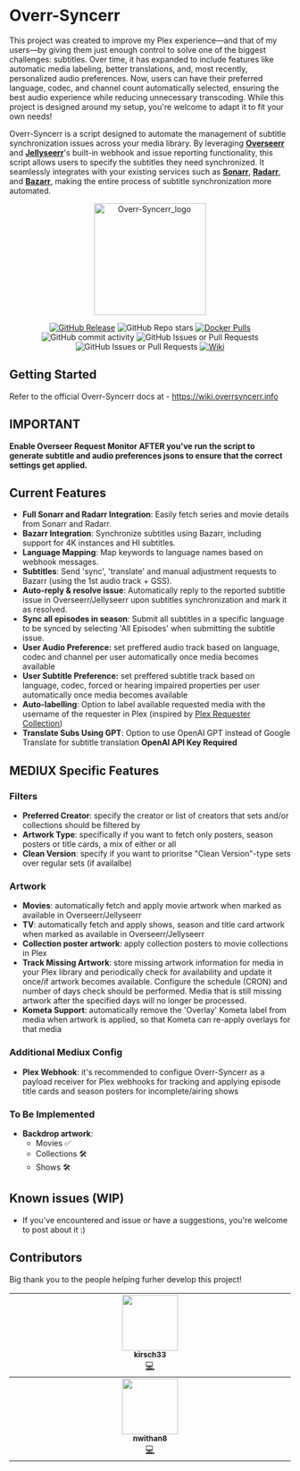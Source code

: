 # Overr-Syncerr

This project was created to improve my Plex experience—and that of my users—by giving them just enough control to solve one of the biggest challenges: subtitles. Over time, it has expanded to include features like automatic media labeling, better translations, and, most recently, personalized audio preferences. Now, users can have their preferred language, codec, and channel count automatically selected, ensuring the best audio experience while reducing unnecessary transcoding.
While this project is designed around my setup, you're welcome to adapt it to fit your own needs!

Overr-Syncerr is a script designed to automate the management of subtitle synchronization issues across your media library. By leveraging **[Overseerr](https://overseerr.dev)** and **[Jellyseerr](https://github.com/Fallenbagel/jellyseerr)**'s built-in webhook and issue reporting functionality, this script allows users to specify the subtitles they need synchronized. It seamlessly integrates with your existing services such as **[Sonarr](https://sonarr.tv/)**, **[Radarr](https://radarr.video/)**, and **[Bazarr](https://www.bazarr.media)**, making the entire process of subtitle synchronization more automated.

<p align="center">
  <img src="https://github.com/user-attachments/assets/3e44a171-67f8-47f5-b7f3-4fedbf0756c1" alt="Overr-Syncerr_logo" width="200">
</p>

<p align="center" >
  <a href="https://github.com/gssariev/overr-syncerr/releases"><img alt="GitHub Release" src="https://img.shields.io/github/v/release/gssariev/overr-syncerr?style=flat&logo=github&logoColor=white&label=Latest%20Release"></a>
  <picture><img alt="GitHub Repo stars" src="https://img.shields.io/github/stars/gssariev/overr-syncerr?style=flat&logo=github&logoColor=white&label=Stars"></picture>
  <a href="https://hub.docker.com/r/gsariev/overr-syncerr"><img alt="Docker Pulls" src="https://img.shields.io/docker/pulls/gsariev/overr-syncerr?style=flat&logo=docker&logoColor=white&label=Docker%20Pulls"></a>
  <picture><img alt="GitHub commit activity" src="https://img.shields.io/github/commit-activity/m/gssariev/overr-syncerr?style=flat&logo=github&logoColor=white&label=Commits"></picture>
  <picture><img alt="GitHub Issues or Pull Requests" src="https://img.shields.io/github/issues-closed/gssariev/overr-syncerr?style=flat&logo=github&logoColor=white"></picture>
  <picture><img alt="GitHub Issues or Pull Requests" src="https://img.shields.io/github/issues/gssariev/overr-syncerr?style=flat&logo=github&logoColor=white"></picture>
  <a href="https://docs.overrsyncerr.info"><img alt="Wiki" src="https://img.shields.io/badge/docs-wiki-forestgreen"></a>
</p>

## Getting Started

Refer to the official Overr-Syncerr docs at - https://wiki.overrsyncerr.info

## IMPORTANT ##
**Enable Overseer Request Monitor **AFTER** you've run the script to generate subtitle and audio preferences jsons to ensure that the correct settings get applied.**

## Current Features

- **Full Sonarr and Radarr Integration**: Easily fetch series and movie details from Sonarr and Radarr.
- **Bazarr Integration**: Synchronize subtitles using Bazarr, including support for 4K instances and HI subtitles.
- **Language Mapping**: Map keywords to language names based on webhook messages.
- **Subtitles**: Send 'sync', 'translate' and manual adjustment requests to Bazarr (using the 1st audio track + GSS).
- **Auto-reply & resolve issue**: Automatically reply to the reported subtitle issue in Overseerr/Jellyseerr upon subtitles synchronization and mark it as resolved.
- **Sync all episodes in season**: Submit all subtitles in a specific language to be synced by selecting 'All Episodes' when submitting the subtitle issue.
- **User Audio Preference:** set preffered audio track based on language, codec and channel per user automatically once media becomes available
- **User Subtitle Preference:** set preffered subtitle track based on language, codec, forced or hearing impaired properties per user automatically once media becomes available
- **Auto-labelling**: Option to label available requested media with the username of the requester in Plex (inspired by [Plex Requester Collection](https://github.com/manybothans/plex-requester-collections))
- **Translate Subs Using GPT**: Option to use OpenAI GPT instead of Google Translate for subtitle translation **OpenAI API Key Required**

## MEDIUX Specific Features

### Filters
- **Preferred Creator**: specify the creator or list of creators that sets and/or collections should be filtered by
- **Artwork Type**: specifically if you want to fetch only posters, season posters or title cards, a mix of either or all
- **Clean Version**: specify if you want to prioritse "Clean Version"-type sets over regular sets (if availalbe)

### Artwork
- **Movies**: automatically fetch and apply movie artwork when marked as available in Overseerr/Jellyseerr
- **TV**: automatically fetch and apply shows, season and title card artwork when marked as available in Overseerr/Jellyseerr
- **Collection poster artwork**: apply collection posters to movie collections in Plex
- **Track Missing Artwork**: store missing artwork information for media in your Plex library and periodically check for availability and update it once/if artwork becomes available. Configure the schedule (CRON) and number of days check should be performed. Media that is still missing artwork after the specified days will no longer be processed.
- **Kometa Support**: automatically remove the 'Overlay' Kometa label from media when artwork is applied, so that Kometa can re-apply overlays for that media

### Additional Mediux Config
- **Plex Webhook**: it's recommended to configue Overr-Syncerr as a payload receiver for Plex webhooks for tracking and applying episode title cards and season posters for incomplete/airing shows

### To Be Implemented
- **Backdrop artwork**:
  - Movies ✅ 
  - Collections 🛠️
  - Shows 🛠️

## Known issues (WIP)

- If you've encountered and issue or have a suggestions, you're welcome to post about it :)

## Contributors

Big thank you to the people helping furher develop this project!

<!-- ALL-CONTRIBUTORS-LIST:START - Do not remove or modify this section -->
<!-- prettier-ignore-start -->
<!-- markdownlint-disable -->
<table>
  <tbody>
    <tr>
      <td align="center" valign="top" width="14.28%"><a href="https://github.com/kirsch33"><img src="https://avatars1.githubusercontent.com/u/37373320?v=4?s=100" width="100px;"/><br /><sub><b>kirsch33</b></sub></a><br /><a href="https://github.com/gssariev/overr-syncerr/tree/kirsch33-patch-1" title="Code">💻</a> </td> 
    </tr>
    </tbody>
<tbody>
    <tr>
      <td align="center" valign="top" width="14.28%"><a href="https://github.com/nwithan8"><img src="https://avatars.githubusercontent.com/u/17054780?v=4?s=100" width="100px;"/><br /><sub><b>nwithan8</b></sub></a><br /><a href="https://github.com/nwithan8/unraid_templates" title="Unraid Template">💻</a> </td> 
    </tr>
    </tbody>
  
</table>



   




